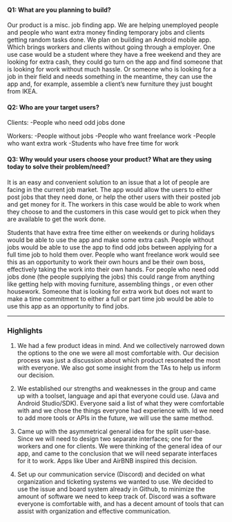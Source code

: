 #### Q1: What are you planning to build?



Our product is a misc. job finding app. We are helping unemployed people and people who want extra money finding 
temporary jobs and clients getting random tasks done. We plan on building an Android mobile app.
Which brings workers and clients without going through a employer. One use case would be a student where they have a 
free weekend and they are looking for extra cash, they could go turn on the app and find someone that is looking for 
work without much hassle. Or someone who is looking for a job in their field and needs something in the meantime, 
they can use the app and, for example, assemble a client’s new furniture they just bought from IKEA.


#### Q2: Who are your target users?

    
Clients:
-People who need odd jobs done 

Workers:
-People without jobs
-People who want freelance work
-People who want extra work
-Students who have free time for work


#### Q3: Why would your users choose your product? What are they using today to solve their problem/need?

It is an easy and convenient solution to an issue that a lot of people are facing in the current job market. 
The app would allow the users to either post jobs that they need done, or help the other users with their posted job 
and get money for it. The workers in this case would be able to work when they choose to and the customers in this case
 would get to pick when they are available to get the work done.

Students that have extra free time either on weekends or during holidays would be able to use the app and make some 
extra cash. People without jobs would be able to use the app to find odd jobs between applying for a full time job to 
hold them over. People who want freelance work would see this as an opportunity to work their own hours and be their
own boss, effectively taking the work into their own hands. For people who need odd jobs done 
(the people supplying the jobs) this could range from anything like getting help with moving furniture,
assembling things , or even other housework. Someone that is looking for extra work but does not want to make 
a time commitment to either a full or part time job would be able to use this app as an opportunity to find jobs.


----

### Highlights


1) We had a few product ideas in mind. And we collectively narrowed down the options to the one we were all most 
comfortable with. Our decision process was just a discussion about which product resonated the most with everyone. 
We also got some insight from the TAs to help us inform our decision. 

2) We established our strengths and weaknesses in the group and came up with a toolset, language and api that everyone 
could use. (Java and Android Studio/SDK). Everyone said a list of what they were comfortable with and we chose the
things everyone had experience with. Id we need to add more tools or APIs in the future, we will use the 
same method. 

3) Came up with the asymmetrical general idea for the split user-base. Since we will need to design two separate
interfaces; one for the workers and one for clients. We were thinking of the general idea of our app, and came to 
the conclusion that we will need separate interfaces for it to work. Apps like Uber and AirBNB inspired this decision. 

4) Set up our communication service (Discord) and decided on what organization and ticketing systems we wanted to use. 
We decided to use the issue and board system already in Github, to minimize the amount of software we 
need to keep track of. Discord was a software everyone is comfortable with, and has a decent amount of tools that
can assist with organization and effective communication. 